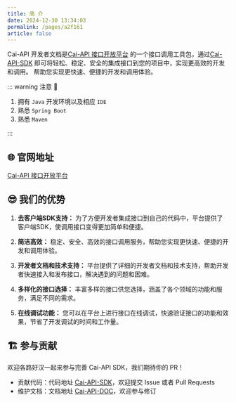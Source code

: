```yaml
---
title: 简 介
date: 2024-12-30 13:34:03
permalink: /pages/a2f161
article: false
---
```


Cai-API 开发者文档是[Cai-API 接口开放平台](https://api.caiths.com/)
的一个接口调用工具包，通过[Cai-API-SDK](https://github.com/poboll/cai-api-doc)
即可将轻松、稳定、安全的集成接口到您的项目中，实现更高效的开发和调用。
帮助您实现更快速、便捷的开发和调用体验。

::: warning 注意 🔔️

1. 拥有 `Java` 开发环境以及相应 `IDE`
2. 熟悉 `Spring Boot`
3. 熟悉 `Maven`

:::

## 🌐 官网地址

[Cai-API 接口开放平台](https://api.caiths.com/)

## 😎 我们的优势

1. **去客户端SDK支持：** 为了方便开发者集成接口到自己的代码中，平台提供了客户端SDK，使调用接口变得更加简单和便捷。

2. **简洁高效：** 稳定、安全、高效的接口调用服务，帮助您实现更快速、便捷的开发和调用体验。

3. **开发者文档和技术支持：** 平台提供了详细的开发者文档和技术支持，帮助开发者快速接入和发布接口，解决遇到的问题和困难。

4. **多样化的接口选择：** 丰富多样的接口供您选择，涵盖了各个领域的功能和服务，满足不同的需求。

5. **在线调试功能：** 您可以在平台上进行接口在线调试，快速验证接口的功能和效果，节省了开发调试的时间和工作量。

## 🏗️ 参与贡献

欢迎各路好汉一起来参与完善 Cai-API SDK，我们期待你的 PR！

- 贡献代码：代码地址 [Cai-API-SDK](https://github.com/poboll/cai-api-sdk)，欢迎提交 Issue 或者 Pull Requests
- 维护文档：文档地址 [Cai-API-DOC](https://github.com/poboll/cai-api-doc)，欢迎参与修订
